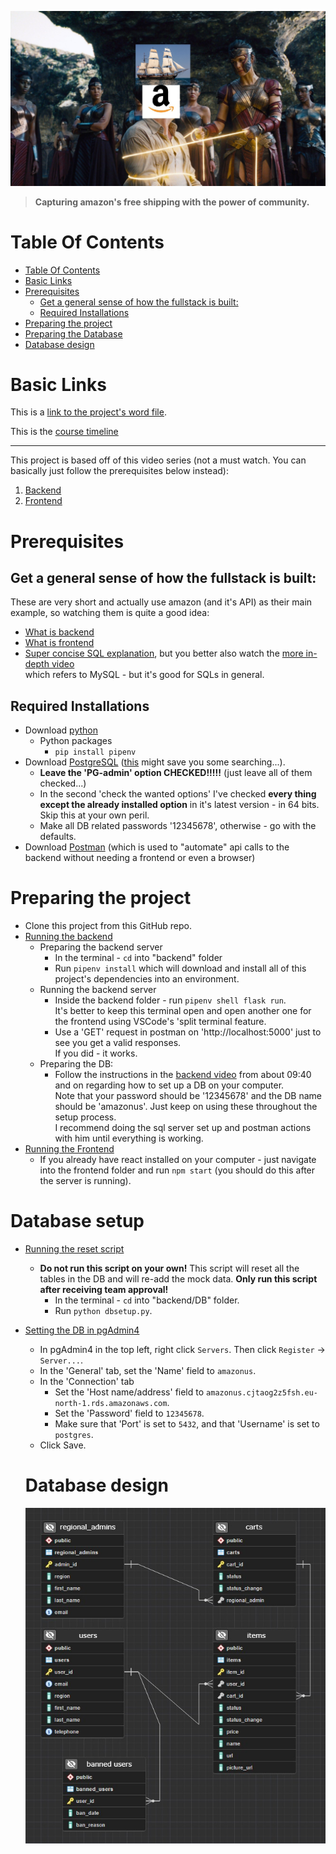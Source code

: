 ![Amazonus banner](resources/Amazonus.jpg "AmazonUs")
>**Capturing amazon's free shipping with the power of community.**


# Table Of Contents

- [Table Of Contents](#table-of-contents)
- [Basic Links](#basic-links)
- [Prerequisites](#prerequisites)
  - [Get a general sense of how the fullstack is built:](#get-a-general-sense-of-how-the-fullstack-is-built)
  - [Required Installations](#required-installations)
- [Preparing the project](#preparing-the-project)
- [Preparing the Database](#database-setup)
- [Database design](#database-design)



# Basic Links

This is a [link to the project's word file](https://docs.google.com/document/d/1jmD3A_LeHQJUKwWg_DfLRRwrRqQm51C9XPU734alZHk/edit).

This is the [course timeline](https://docs.google.com/document/d/1WQdbG7vpldybgLMACT_5cnEMC5H_RsYiuoQoPQzpFsA/edit)

---
This project is based off of this video series (not a must watch. You can basically just follow the prerequisites below instead):
1. [Backend](https://www.youtube.com/watch?v=RcQwcyyCOmM)
2. [Frontend](https://www.youtube.com/watch?v=EAcD5ueqvHQ)



# Prerequisites

## Get a general sense of how the fullstack is built:
These are very short and actually use amazon (and it's API) as their main example, so watching them is quite a good idea:
+ [What is backend](https://www.youtube.com/watch?v=WG5ikvJ2TKA)
+ [What is frontend](https://www.youtube.com/watch?v=XBu54nfzxAQ)
+ [Super concise SQL explanation](https://www.youtube.com/watch?v=zsjvFFKOm3c), but you better also watch the [more in-depth video](https://www.youtube.com/watch?v=Cz3WcZLRaWc)<br/> which refers to MySQL - but it's good for SQLs in general.

## Required Installations
+ Download [python](https://www.python.org/downloads/)
  + Python packages
    + `pip install pipenv`
+ Download [PostgreSQL](https://www.postgresql.org/download/) ([this](https://www.enterprisedb.com/downloads/postgres-postgresql-downloads) might save you some searching...).
  + **Leave the 'PG-admin' option CHECKED!!!!!** (just leave all of them checked...)
  + In the second 'check the wanted options' I've checked **every thing except the already installed option** in it's latest version - in 64 bits.  Skip this at your own peril.
  + Make all DB related passwords '12345678', otherwise - go with the defaults.
+ Download [Postman](https://www.postman.com/downloads/) (which is used to "automate" api calls to the backend without needing a frontend or even a browser)

# Preparing the project
+ Clone this project from this GitHub repo.
+ <u>Running the backend</u>
  + Preparing the backend server
    + In the terminal - `cd` into "backend" folder
    + Run `pipenv install` which will download and install all of this project's dependencies into an environment.
  + Running the backend server
    + Inside the backend folder - run `pipenv shell flask run`.<br/>
      It's better to keep this terminal open and open another one for the frontend using VSCode's 'split terminal feature.
    + Use a 'GET' request in postman on 'http://localhost:5000' just to see you get a valid responses.<br/>
      If you did - it works.<br/>
  + Preparing the DB:
    + Follow the instructions in the [backend video](https://www.youtube.com/watch?v=RcQwcyyCOmM) from about 09:40 and on regarding how to set up a DB on your computer.<br/>
    Note that your password should be '12345678' and the DB name should be 'amazonus'.
    Just keep on using these throughout the setup process.<br/>
    I recommend doing the sql server set up and postman actions with him until everything is working.
+ <u>Running the Frontend</u>
  + If you already have react installed on your computer - just navigate into the frontend folder and run `npm start` (you should do this after the server is running).

# Database setup
+ <u>Running the reset script</u>
  + <b>Do not run this script on your own!</b> This script will reset all the tables in the DB and will re-add the mock data. <b>Only run this script after receiving team approval!</b>
    + In the terminal - `cd` into "backend/DB" folder.
    + Run `python dbsetup.py`.
+ <u>Setting the DB in pgAdmin4</u>
  + In pgAdmin4 in the top left, right click `Servers`. Then click `Register` -> `Server...`.
  + In the 'General' tab, set the 'Name' field to `amazonus`.
  + In the 'Connection' tab
    + Set the 'Host name/address' field to `amazonus.cjtaog2z5fsh.eu-north-1.rds.amazonaws.com`.
    + Set the 'Password' field to `12345678`.
    + Make sure that 'Port' is set to `5432`, and that 'Username' is set to `postgres`.
  + Click Save.
   
  # Database design
  ![Amazonus banner](resources/ERD.jpg "AmazonUs")